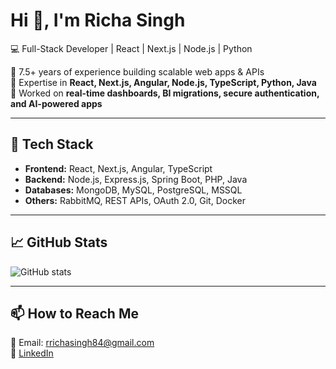 # Hi 👋, I'm Richa Singh  
💻 Full-Stack Developer | React | Next.js | Node.js | Python  

🔹 7.5+ years of experience building scalable web apps & APIs  
🔹 Expertise in **React, Next.js, Angular, Node.js, TypeScript, Python, Java**  
🔹 Worked on **real-time dashboards, BI migrations, secure authentication, and AI-powered apps**  

---

## 🚀 Tech Stack  
- **Frontend:** React, Next.js, Angular, TypeScript  
- **Backend:** Node.js, Express.js, Spring Boot, PHP, Java  
- **Databases:** MongoDB, MySQL, PostgreSQL, MSSQL  
- **Others:** RabbitMQ, REST APIs, OAuth 2.0, Git, Docker  

---

## 📈 GitHub Stats  
![GitHub stats](https://github-readme-stats.vercel.app/api?username=richa-rathour&show_icons=true&theme=radical)  

---

## 📫 How to Reach Me  
📧 Email: rrichasingh84@gmail.com  
🔗 [LinkedIn](https://linkedin.com/in/your-link)  
